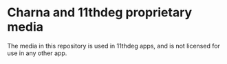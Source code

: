 # Charna and 11thdeg proprietary media

The media in this repository is used in 11thdeg apps, and is not licensed for use in any other app.